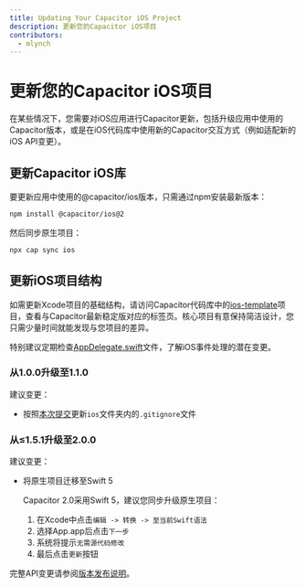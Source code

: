 ```yaml
---
title: Updating Your Capacitor iOS Project
description: 更新您的Capacitor iOS项目
contributors:
  - mlynch
---
```


# 更新您的Capacitor iOS项目

在某些情况下，您需要对iOS应用进行Capacitor更新，包括升级应用中使用的Capacitor版本，或是在iOS代码库中使用新的Capacitor交互方式（例如适配新的iOS API变更）。

## 更新Capacitor iOS库

要更新应用中使用的@capacitor/ios版本，只需通过npm安装最新版本：

```bash
npm install @capacitor/ios@2
```

然后同步原生项目：

```bash
npx cap sync ios
```

## 更新iOS项目结构

如需更新Xcode项目的基础结构，请访问Capacitor代码库中的[ios-template](https://github.com/ionic-team/capacitor/tree/2.x/ios-template)项目，查看与Capacitor最新稳定版对应的标签页。核心项目有意保持简洁设计，您只需少量时间就能发现与您项目的差异。

特别建议定期检查[AppDelegate.swift](https://github.com/ionic-team/capacitor/blob/2.x/ios-template/App/App/AppDelegate.swift)文件，了解iOS事件处理的潜在变更。

### 从1.0.0升级至1.1.0

建议变更：
- 按照[本次提交](https://github.com/ionic-team/capacitor/commit/91941975ea5fe5389e0b09bb8331d5cb16ea6a78#diff-ea346566a7f09b5e88ed28d3d6362ec3)更新`ios`文件夹内的`.gitignore`文件

### 从≤1.5.1升级至2.0.0

建议变更：
- 将原生项目迁移至Swift 5

  Capacitor 2.0采用Swift 5，建议您同步升级原生项目：
  1. 在Xcode中点击`编辑 -> 转换 -> 至当前Swift语法`
  2. 选择App.app后点击`下一步`
  3. 系统将提示`无需源代码修改`
  4. 最后点击`更新`按钮

完整API变更请参阅[版本发布说明](https://github.com/ionic-team/capacitor/releases/tag/2.0.0)。